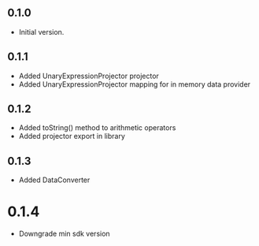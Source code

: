 ## 0.1.0

- Initial version.

## 0.1.1

- Added UnaryExpressionProjector projector
- Added UnaryExpressionProjector mapping for in memory data provider

## 0.1.2
- Added toString() method to arithmetic operators
- Added projector export in library

## 0.1.3
- Added DataConverter

# 0.1.4
- Downgrade min sdk version
